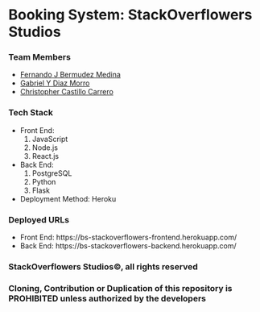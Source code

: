 # Booking System: StackOverflowers Studios
<h3> Team Members </h3> 
<ul> 
    <li> <a href="https://github.com/bermed28">Fernando J Bermudez Medina</a> </li>
    <li> <a href="https://github.com/gabrieldiazmorro">Gabriel Y Diaz Morro</a> </li>
    <li> <a href="https://github.com/chris36021">Christopher Castillo Carrero</a> </li>
</ul>

<h3> Tech Stack </h3> 
<ul> 
    <li>
        Front End:
        <ol>
            <li>JavaScript</li>
            <li>Node.js</li>
            <li>React.js</li>
        </ol>
    </li>
    <li>
        Back End:
        <ol>
            <li>PostgreSQL</li>
            <li>Python</li>
            <li>Flask</li>
        </ol>
    </li>
    <li>Deployment Method: Heroku </li>
</ul>

<h3> Deployed URLs </h3> 
<ul> 
    <li> Front End: https://bs-stackoverflowers-frontend.herokuapp.com/ </li>
    <li> Back End: https://bs-stackoverflowers-backend.herokuapp.com/ </li>
</ul>
<h3>StackOverflowers Studios&copy;, all rights reserved</h3>
<h3>Cloning, Contribution or Duplication of this repository is PROHIBITED unless authorized by the developers</h3>

